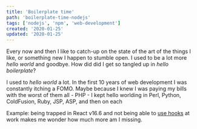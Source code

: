 ```yaml
---
title: 'Boilerplate time'
path: 'boilerplate-time-nodejs'
tags: ['nodejs', 'npm', 'web-development']
created: '2020-01-25'
updated: '2020-01-25'
---
```


Every now and then I like to catch-up on the state of the art of the things I like, or something new I happen to stumble open. I used to be a lot more _hello world_ and goodbye. How did did I get so tangled up in _hello boilerplate_?


<!-- abstract -->

I used to _hello world_ a lot. In the first 10 years of web development I was constantly itching a FOMO. Maybe because I knew I was paying my bills with the worst of them all - PHP - I kept hello worlding in Perl, Python, ColdFusion, Ruby, JSP, ASP, and then on each

Example: being trapped in React v16.6 and not being able to [use hooks](https://reactjs.org/blog/2019/02/06/react-v16.8.0.html) at work makes me wonder how much more am I missing.

